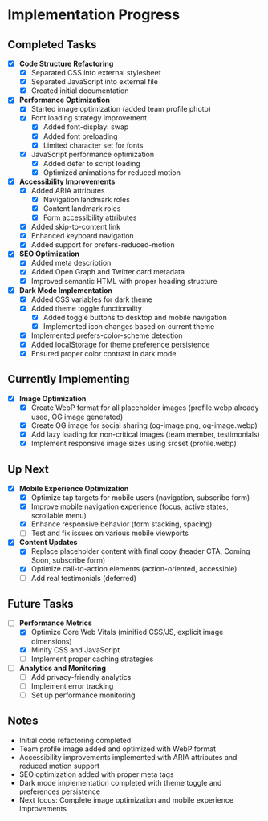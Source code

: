 # Implementation Progress

## Completed Tasks

- [x] **Code Structure Refactoring**
  - [x] Separated CSS into external stylesheet
  - [x] Separated JavaScript into external file
  - [x] Created initial documentation

- [x] **Performance Optimization**
  - [x] Started image optimization (added team profile photo)
  - [x] Font loading strategy improvement
    - [x] Added font-display: swap
    - [x] Added font preloading
    - [x] Limited character set for fonts
  - [x] JavaScript performance optimization
    - [x] Added defer to script loading
    - [x] Optimized animations for reduced motion

- [x] **Accessibility Improvements**
  - [x] Added ARIA attributes
    - [x] Navigation landmark roles
    - [x] Content landmark roles
    - [x] Form accessibility attributes
  - [x] Added skip-to-content link
  - [x] Enhanced keyboard navigation
  - [x] Added support for prefers-reduced-motion

- [x] **SEO Optimization**
  - [x] Added meta description
  - [x] Added Open Graph and Twitter card metadata
  - [x] Improved semantic HTML with proper heading structure

- [x] **Dark Mode Implementation**
  - [x] Added CSS variables for dark theme
  - [x] Added theme toggle functionality
    - [x] Added toggle buttons to desktop and mobile navigation
    - [x] Implemented icon changes based on current theme
  - [x] Implemented prefers-color-scheme detection
  - [x] Added localStorage for theme preference persistence
  - [x] Ensured proper color contrast in dark mode

## Currently Implementing

- [x] **Image Optimization**
  - [x] Create WebP format for all placeholder images (profile.webp already used, OG image generated)
  - [x] Create OG image for social sharing (og-image.png, og-image.webp)
  - [x] Add lazy loading for non-critical images (team member, testimonials)
  - [x] Implement responsive image sizes using srcset (profile.webp)

## Up Next

- [x] **Mobile Experience Optimization**
  - [x] Optimize tap targets for mobile users (navigation, subscribe form)
  - [x] Improve mobile navigation experience (focus, active states, scrollable menu)
  - [x] Enhance responsive behavior (form stacking, spacing)
  - [ ] Test and fix issues on various mobile viewports

- [x] **Content Updates**
  - [x] Replace placeholder content with final copy (header CTA, Coming Soon, subscribe form)
  - [x] Optimize call-to-action elements (action-oriented, accessible)
  - [ ] Add real testimonials (deferred)

## Future Tasks

- [ ] **Performance Metrics**
  - [x] Optimize Core Web Vitals (minified CSS/JS, explicit image dimensions)
  - [x] Minify CSS and JavaScript
  - [ ] Implement proper caching strategies

- [ ] **Analytics and Monitoring**
  - [ ] Add privacy-friendly analytics
  - [ ] Implement error tracking
  - [ ] Set up performance monitoring

## Notes

- Initial code refactoring completed
- Team profile image added and optimized with WebP format
- Accessibility improvements implemented with ARIA attributes and reduced motion support
- SEO optimization added with proper meta tags
- Dark mode implementation completed with theme toggle and preferences persistence
- Next focus: Complete image optimization and mobile experience improvements 